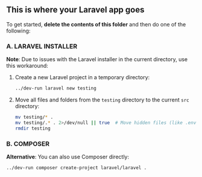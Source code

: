## This is where your Laravel app goes

To get started, **delete the contents of this folder** and then do one of the following:

### A. LARAVEL INSTALLER

**Note**: Due to issues with the Laravel installer in the current directory, use this workaround:

1. Create a new Laravel project in a temporary directory:
   ```bash
   ../dev-run laravel new testing
   ```

2. Move all files and folders from the `testing` directory to the current `src` directory:
   ```bash
   mv testing/* .
   mv testing/.* . 2>/dev/null || true  # Move hidden files (like .env, .gitignore)
   rmdir testing   
   ```

### B. COMPOSER

**Alternative**: You can also use Composer directly:
```bash
../dev-run composer create-project laravel/laravel .
```
